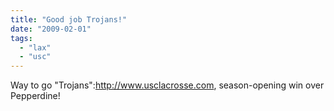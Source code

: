 ```yaml
---
title: "Good job Trojans!"
date: "2009-02-01"
tags: 
  - "lax"
  - "usc"
---
```


Way to go "Trojans":http://www.usclacrosse.com, season-opening win over Pepperdine!
